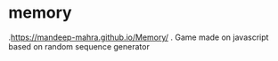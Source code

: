 # memory
.https://mandeep-mahra.github.io/Memory/
. Game made on javascript based on random sequence generator
